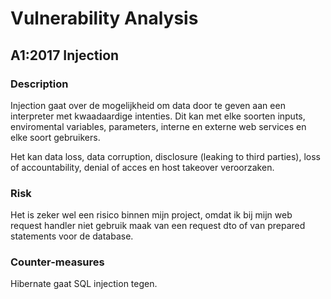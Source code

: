 # Vulnerability Analysis

## A1:2017 Injection

### Description
Injection gaat over de mogelijkheid om data
door te geven aan een interpreter met kwaadaardige intenties. Dit kan met elke soorten inputs, enviromental
variables, parameters, interne en externe web services en elke soort gebruikers.

Het kan data loss, data corruption, disclosure (leaking to third parties), loss of 
accountability, denial of acces en host takeover veroorzaken.

### Risk
Het is zeker wel een risico binnen mijn project, omdat ik bij mijn 
web request handler niet gebruik maak van een request dto of 
van prepared statements voor de database. 

### Counter-measures
Hibernate gaat SQL injection tegen. 